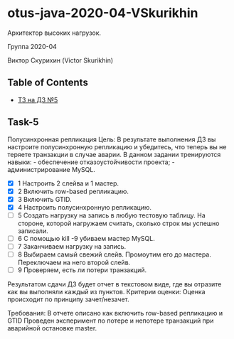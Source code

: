# otus-java-2020-04-VSkurikhin

Архитектор высоких нагрузок.

Группа 2020-04

Виктор Скурихин (Victor Skurikhin)

## Table of Contents
- [ТЗ на ДЗ №5](#task-5)

## Task-5

Полусинхронная репликация
Цель: В результате выполнения ДЗ вы настроите полусинхронную репликацию и убедитесь, что теперь вы не теряете транзакции в случае аварии. В данном задании тренируются навыки: - обеспечение отказоустойчивости проекта; - администрирование MySQL.
  - [x] 1 Настроить 2 слейва и 1 мастер.
  - [x] 2 Включить row-based репликацию.
  - [x] 3 Включить GTID.
  - [x] 4 Настроить полусинхронную репликацию.
  - [ ] 5 Создать нагрузку на запись в любую тестовую таблицу. На стороне, которой нагружаем считать, сколько строк мы успешно записали.
  - [ ] 6 С помощью kill -9 убиваем мастер MySQL.
  - [ ] 7 Заканчиваем нагрузку на запись.
  - [ ] 8 Выбираем самый свежий слейв. Промоутим его до мастера. Переключаем на него второй слейв.
  - [ ] 9 Проверяем, есть ли потери транзакций.

Результатом сдачи ДЗ будет отчет в текстовом виде, где вы отразите как вы выполняли каждый из пунктов.
Критерии оценки: Оценка происходит по принципу зачет/незачет.

Требования:
В отчете описано как включить row-based репликацию и GTID
Проведен эксперимент по потере и непотере транзакций при аварийной остановке master.
